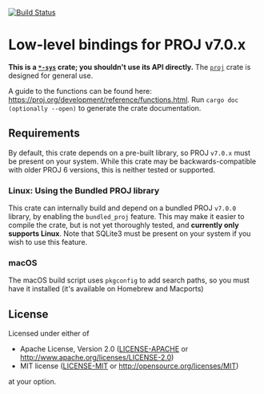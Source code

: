 [![Build Status](https://travis-ci.org/georust/proj-sys.svg?branch=master)](https://travis-ci.org/georust/proj-sys)

# Low-level bindings for PROJ v7.0.x
**This is a [`*-sys`](https://doc.rust-lang.org/cargo/reference/build-scripts.html#a-sys-packages) crate; you shouldn't use its API directly.** The [`proj`](https://github.com/georust/proj) crate is designed for general use.

A guide to the functions can be found here: https://proj.org/development/reference/functions.html. Run `cargo doc (optionally --open)` to generate the crate documentation.

## Requirements

By default, this crate depends on a pre-built library, so PROJ `v7.0.x` must be present on your system. While this crate may be backwards-compatible with older PROJ 6 versions, this is neither tested or supported.

### Linux: Using the Bundled PROJ library

This crate can internally build and depend on a bundled PROJ `v7.0.0` library, by enabling the `bundled_proj` feature. This may make it easier to compile the crate, but is not yet thoroughly tested, and **currently only supports Linux**. Note that SQLite3 must be present on your system if you wish to use this feature.

### macOS

The macOS build script uses `pkgconfig` to add search paths, so you must have it installed (it's available on Homebrew and Macports)

## License

Licensed under either of

 * Apache License, Version 2.0 ([LICENSE-APACHE](LICENSE-APACHE) or http://www.apache.org/licenses/LICENSE-2.0)
 * MIT license ([LICENSE-MIT](LICENSE-MIT) or http://opensource.org/licenses/MIT)

at your option.
